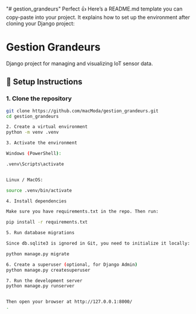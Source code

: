 "# gestion_grandeurs" 
Perfect 👍 Here’s a README.md template you can copy-paste into your project. It explains how to set up the environment after cloning your Django project:

# Gestion Grandeurs

Django project for managing and visualizing IoT sensor data.

## 🚀 Setup Instructions

### 1. Clone the repository
```bash
git clone https://github.com/macModa/gestion_grandeurs.git
cd gestion_grandeurs

2. Create a virtual environment
python -m venv .venv

3. Activate the environment

Windows (PowerShell):

.venv\Scripts\activate


Linux / MacOS:

source .venv/bin/activate

4. Install dependencies

Make sure you have requirements.txt in the repo. Then run:

pip install -r requirements.txt

5. Run database migrations

Since db.sqlite3 is ignored in Git, you need to initialize it locally:

python manage.py migrate

6. Create a superuser (optional, for Django Admin)
python manage.py createsuperuser

7. Run the development server
python manage.py runserver


Then open your browser at http://127.0.0.1:8000/
.
